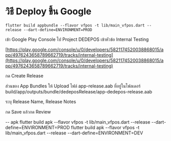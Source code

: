 # วิธี Deploy ขึ้น Google

```
flutter build appbundle --flavor vfpos -t lib/main_vfpos.dart --release --dart-define=ENVIRONMENT=PROD
```


เข้า Google Play Console  ไป Project DEDEPOS เข้าหัวข้อ Internal Testing

[https://play.google.com/console/u/0/developers/5821174520038868015/app/4976243658789662719/tracks/internal-testing](https://play.google.com/console/u/0/developers/5821174520038868015/app/4976243658789662719/tracks/internal-testing)

กด Create Release

ส่วนของ App Bundles ให้ Upload ไฟล์ app-release.aab ที่อยู่ในโฟลเดอร์ build/app/outputs/bundle/dedeposRelease/app-dedepos-release.aab

ระบุ Release Name, Release Notes

กด Save แล้วกด Review

-- apk
flutter build apk --flavor vfpos -t lib/main_vfpos.dart --release --dart-define=ENVIRONMENT=PROD
flutter build apk --flavor vfpos -t lib/main_vfpos.dart --release --dart-define=ENVIRONMENT=DEV